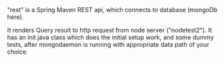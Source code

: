 "rest" is a Spring Maven REST api, which connects to database (mongoDb here).

It renders Query result to http request from node server ("nodetest2").
It has an init.java class which does the initial setup work, and some dummy tests, after mongodaemon is running with appropriate data path of your choice.
